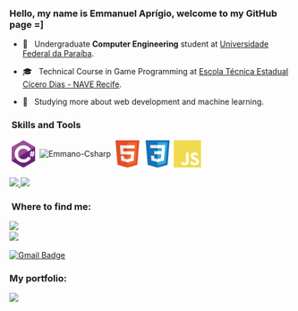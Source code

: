 <h3> Hello, my name is Emmanuel Aprígio, welcome to my GitHub page =] </h3>
 

- 📖 &nbsp; Undergraduate **Computer Engineering** student at <a href="https://www.ufpb.br/">Universidade Federal da Paraíba</a>.

- 🎓 &nbsp; Technical Course in Game Programming at <a href="https://oifuturo.org.br/programas/nave/">Escola Técnica Estadual Cícero Dias - NAVE Recife</a>.

- 🌱 &nbsp; Studying more about web development and machine learning.

  
<h3> &nbsp;Skills and Tools</h3>

<div style="display: inline_block">
	  <img align="center" alt="Emmano-Csharp" height="50" width="50" src="https://raw.githubusercontent.com/devicons/devicon/master/icons/csharp/csharp-original.svg">
	  <img align="center" alt="Emmano-Csharp" height="50" width="50" src="https://cdn.jsdelivr.net/gh/devicons/devicon/icons/c/c-original.svg" />
	  <img align="center" alt="Emmano-HTML" height="50" width="50" src="https://raw.githubusercontent.com/devicons/devicon/master/icons/html5/html5-original.svg">
	  <img align="center" alt="Emmano-CSS" height="50" width="50" src="https://raw.githubusercontent.com/devicons/devicon/master/icons/css3/css3-original.svg">
	  <img align="center" alt="Emmano-Js" height="50" width="50" src="https://raw.githubusercontent.com/devicons/devicon/master/icons/javascript/javascript-plain.svg">
 </div>
<br/>
<div>
  <a href="https://github.com/emmano2997">
  <img height="180em" src="https://github-readme-stats.vercel.app/api?username=emmano2997&show_icons=true&theme=dracula&include_all_commits=true&count_private=true"/>
  <img height="180em" src="https://github-readme-stats.vercel.app/api/top-langs/?username=emmano2997&layout=compact&langs_count=7&theme=dracula"/>
</div>
</a>

<h3> &nbsp;Where to find me: </h3>

<div> 
<a href="https://www.linkedin.com/in/emmanuel-apr%C3%ADgio-cavalcanti-dos-santos-52a8871b8/" target="_blank"><img src="https://img.shields.io/badge/-LinkedIn-%230077B5?style=for-the-badge&logo=linkedin&logoColor=white" target="_blank"></a> 
 </br>
<a href="https://www.instagram.com/emmano.png/" target="_blank"><img src="https://img.shields.io/badge/Instagram-E4405F?style=for-the-badge&logo=instagram&logoColor=white" target="_blank"></a>

[![Gmail Badge](https://img.shields.io/badge/-emmanuel.cavalcanti2003@gmail.com-c14438?style=flat-square&logo=Gmail&logoColor=white&link=mailto:emmanuel.cavalcanti2003@gmail.com)](mailto:emmanuel.cavalcanti2003@gmail.com)

<h3> My portfolio: </h3> 
 <a href="https://emmano2997.github.io/"> 
   <img src="https://img.icons8.com/cotton/64/000000/website.png"
 </a>
 

</div>
